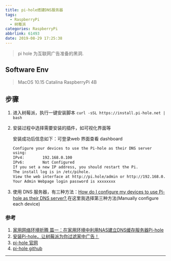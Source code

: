 ```yaml
---
title: pi-hole搭建DNS服务器
tags:
  - RaspberryPi
  - 树莓派
categories: RaspberryPi
abbrlink: 61493
date: 2019-08-29 17:25:38
---
```


> pi hole 为互联网广告准备的黑洞.

## Software Env

> MacOS 10.15 Catalina
> RaspberryPi 4B

## 步骤

1. 进入树莓派，执行一键安装脚本 `curl -sSL https://install.pi-hole.net | bash`
2. 安装过程中选择需要安装的插件，如可视化界面等

    安装成功后信息如下：可登录web 界面查看 dashboard

    ```bash
    Configure your devices to use the Pi-hole as their DNS server
    using:
    IPv4:        192.168.0.100
    IPv6:        Not Configured
    If you set a new IP address, you should restart the Pi.
    The install log is in /etc/pihole.
    View the web interface at http://pi.hole/admin or http://192.168.0.100/admin
    Your Admin Webpage login password is xxxxxxxx
    ```

3. 使用 DNS 服务器，有三种方法：[How do I configure my devices to use Pi-hole as their DNS server?](https://discourse.pi-hole.net/t/how-do-i-configure-my-devices-to-use-pi-hole-as-their-dns-server/245),在这里我选择第三种方法(Manually configure each device)

### 参考

1. [家用网络环境折腾 篇一：在家用环境中利用NAS建立DNS缓存服务器Pi-hole](https://post.smzdm.com/p/710075/)
2. [安装Pi-hole，让树莓派为你过滤家中广告！](http://shumeipai.nxez.com/2018/02/09/install-pi-hole-for-raspberry-pi-to-filter-advertisement.html)
3. [pi-hole 官网](https://pi-hole.net/)
4. [pi-hole github](https://github.com/pi-hole/pi-hole/#one-step-automated-install)

---
